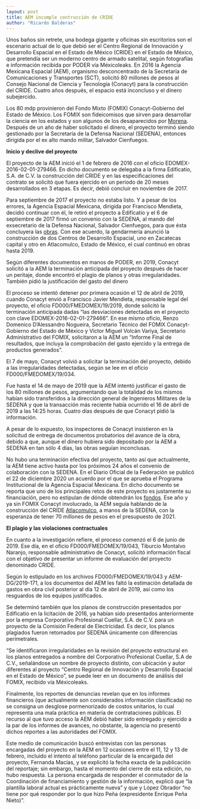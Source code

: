 ```yaml
---
layout: post
title: AEM incumple contrucción de CRIDE
author: "Ricardo Balderas"
---
```


Unos baños sin retrete, una bodega gigante y oficinas sin escritorios son el escenario actual de lo que debió ser el Centro Regional de Innovación y Desarrollo Espacial en el Estado de México (CRIDE) en el Estado de México, que pretendía ser un moderno centro de armado satelital, según fotografías e información recibida por PODER vía Méxicoleaks. En 2016 la Agencia Mexicana Espacial (AEM), organismo desconcentrado de la Secretaría de Comunicaciones y Transportes (SCT), solicitó 80 millones de pesos al Consejo Nacional de Ciencia y Tecnología (Conacyt) para la construcción del CRIDE. Cuatro años después, el espacio está inconcluso y el dinero subejercido. 

Los 80 mdp provinieron del Fondo Mixto (FOMIX) Conacyt-Gobierno del Estado de México. Los FOMIX son fideicomisos que sirven para desarrollar la ciencia en los estados y son algunos de los desaparecidos por [Morena](https://www.forbes.com.mx/fondo-desaparecido-por-morena-financio-un-centro-espacial-en-bastion-del-pri/). Después de un año de haber solicitado el dinero, el proyecto terminó siendo gestionado por la Secretaría de la Defensa Nacional (SEDENA), entonces dirigida por el ex alto mando militar, Salvador Cienfuegos. 

**Inicio y declive del proyecto**

El proyecto de la AEM inició el 1 de febrero de 2016 con el oficio EDOMEX-2016-02-01-279466. En dicho documento se delegaba a la firma Edificatio, S.A. de C.V. la construcción del CRIDE y en las especificaciones del contrato se solicitó que fuera ejercido en un periodo de 20 meses desarrollados en 3 etapas. Es decir, debió concluir en noviembre de 2017. 

Para septiembre de 2017 el proyecto no estaba listo. Y a pesar de los errores, la Agencia Espacial Mexicana, dirigida por Francisco Mendieta, decidió continuar con él, le retiró el proyecto a Edificatio y el 6 de septiembre de 2017 firmó un convenio con la SEDENA, al mando del exsecretario de la Defensa Nacional, Salvador Cienfuegos, para que ésta concluyera las [obras](https://www.eluniversal.com.mx/nacion/seguridad/sedena-construira-2-centros-de-desarrollo-espacial). Con ese acuerdo, la gendarmería anunció la construcción de dos Centros de Desarrollo Espacial, uno en Zacatecas capital y otro en Atlacomulco, Estado de México, el cual continuó en obras hasta 2019. 

Según diferentes documentos en manos de PODER, en 2019, Conacyt solicitó a la AEM la terminación anticipada del proyecto después de hacer un peritaje, donde encontró el plagio de planos y otras irregularidades. También pidió la justificación del gasto del dinero

El proceso se intentó detener por primera ocasión el 12 de abril de 2019, cuando Conacyt envió a Francisco Javier Mendieta, responsable legal del proyecto, el oficio FD000/FMEDOMEX/19/2019, donde solicitó la terminación anticipada dadas “las desviaciones detectadas en el proyecto con clave EDOMEX-2016-02-01-279466”. En ese mismo oficio, Renzo Domenico D’Alessandro Nogueira, Secretario Técnico del FOMIX Conacyt-Gobierno del Estado de México y Víctor Miguel Volcán Variya, Secretario Administrativo del FOMIX, solicitaron a la AEM un “Informe Final de resultados, que incluya la comprobación del gasto ejercido y la entrega de productos generados”.

El 7 de mayo, Conacyt volvió a solicitar la terminación del proyecto, debido a las irregularidades detectadas, según se lee en el oficio FD000/FMEDOMEX/19/034.

Fue hasta el 14 de mayo de 2019 que la AEM intentó justificar el gasto de los 80 millones de pesos, argumentando que la totalidad de los mismos habían sido transferidos a la dirección general de Ingenieros Militares de la SEDENA y que la transacción más reciente había ocurrido el 16 de abril de 2019 a las 14:25 horas. Cuatro días después de que Conacyt pidió la información. 

A pesar de lo expuesto, los inspectores de Conacyt insistieron en la solicitud de entrega de documentos probatorios del avance de la obra, debido a que, aunque el dinero hubiera sido depositado por la AEM a SEDENA en tan sólo 4 días, las obras seguían inconclusas. 

No hubo una terminación efectiva del proyecto, tanto así que actualmente, la AEM tiene activo hasta por los próximos 24 años el convenio de colaboración con la SEDENA. En el Diario Oficial de la Federación se publicó el 22 de diciembre 2020 un acuerdo por el que se aprueba el Programa Institucional de la Agencia Espacial Mexicana. En dicho documento se reporta que uno de los principales retos de este proyecto es justamente su financiación, pero no estipulan de dónde obtendrán los [fondos](http://www.dof.gob.mx/nota_detalle.php?codigo=5608451&fecha=22/12/2020). Ese año y ya sin FOMIX Conacyt involucrado, la AEM seguía hablando de la construcción del CRIDE [Atlacomulco](https://www.gob.mx/aem/prensa/impulsan-aem-y-diputadas-locales-del-estado-de-mexico-desarrollo-de-nanosatelites-255172?idiom=es), a manos de la SEDENA, con la esperanza de tener 70 millones de pesos en el presupuesto de 2021. 

**El plagio y las violaciones contractuales**

En cuanto a la investigación refiere, el proceso comenzó el 6 de junio de 2019. Ese día, en el oficio FD000/FMEDOMEX/19/043, Tiburcio Montalvo Naranjo, responsable administrativo de Conacyt, solicitó información fiscal con el objetivo de presentar un informe de evaluación del proyecto denominado CRIDE. 

Según lo estipulado en los archivos FD000/FMEDOMEX/19/043 y AEM-DG/2019-171, a los documentos del AEM les faltó la estimación detallada de gastos en obra civil posterior al día 12 de abril de 2019, así como los resguardos de los equipos justificados.

Se determinó también que los planos de construcción presentados por Edificatio en la licitación de 2016, ya habían sido presentados anteriormente por la empresa Corporativo Profesional Cuellar, S.A. de C.V. para un proyecto de la Comisión Federal de Electricidad. Es decir, los planos plagiados fueron retomados por SEDENA únicamente con diferencias perimetrales.

“Se identificaron irregularidades en la revisión del proyecto estructural en los planos entregados a nombre del Corporativo Profesional Cuellar, S.A de C.V., señalándose un nombre de proyecto distinto, con ubicación y autor diferentes al proyecto “Centro Regional de Innovación y Desarrollo Espacial en el Estado de México”, se puede leer en un documento de análisis del FOMIX, recibido vía Méxicoleaks.

Finalmente, los reportes de denuncias revelan que en los informes financieros (que actualmente son considerados información clasificada) no se consigna un desglose pormenorizado de costos unitarios, lo cual representa una mala práctica en materia de contrataciones públicas. El recurso al que tuvo acceso la AEM debió haber sido entregado y ejercido a la par de los informes de avances, no obstante, la agencia no presentó dichos reportes a las autoridades del FOMIX.

Este medio de comunicación buscó entrevistas con las personas encargadas del proyecto en la AEM en 12 ocasiones entre el 11, 12 y 13 de febrero, incluido el intento al teléfono particular de la encargada del proyecto, Fernanda Macías, y se explicitó la fecha exacta de la publicación del reportaje; sin embargo, hasta el momento del cierre de esta edición, no hubo respuesta. La persona encargada de responder el conmutador de la Coordinación de financiamiento y gestión de la información, explicó que “la plantilla laboral actual es prácticamente nueva” y que y López Obrador “no tiene por qué responder por lo que hizo Peña (expresidente Enrique Peña Nieto)”.
